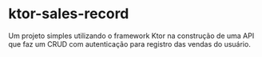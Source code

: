# ktor-sales-record
Um projeto simples utilizando o framework Ktor na construção de uma API que faz um CRUD com autenticação para registro das vendas do usuário.
